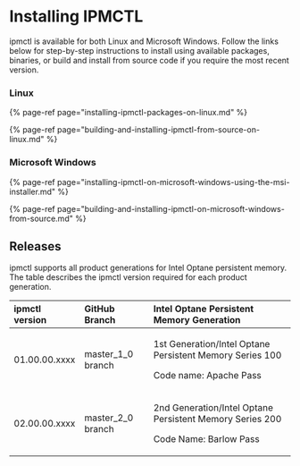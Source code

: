 # Installing IPMCTL

ipmctl is available for both Linux and Microsoft Windows. Follow the links below for step-by-step instructions to install using available packages, binaries, or build and install from source code if you require the most recent version.

### Linux

{% page-ref page="installing-ipmctl-packages-on-linux.md" %}

{% page-ref page="building-and-installing-ipmctl-from-source-on-linux.md" %}

### Microsoft Windows

{% page-ref page="installing-ipmctl-on-microsoft-windows-using-the-msi-installer.md" %}

{% page-ref page="building-and-installing-ipmctl-on-microsoft-windows-from-source.md" %}

## Releases

ipmctl supports all product generations for Intel Optane persistent memory. The table describes the ipmctl version required for each product generation.

<table>
  <thead>
    <tr>
      <th style="text-align:left">ipmctl version</th>
      <th style="text-align:left">GitHub Branch</th>
      <th style="text-align:left">Intel Optane Persistent Memory Generation</th>
    </tr>
  </thead>
  <tbody>
    <tr>
      <td style="text-align:left">01.00.00.xxxx</td>
      <td style="text-align:left">master_1_0 branch</td>
      <td style="text-align:left">
        <p>1st Generation/Intel Optane Persistent Memory Series 100</p>
        <p>Code name: Apache Pass</p>
      </td>
    </tr>
    <tr>
      <td style="text-align:left">02.00.00.xxxx</td>
      <td style="text-align:left">master_2_0 branch</td>
      <td style="text-align:left">
        <p>2nd Generation/Intel Optane Persistent Memory Series 200</p>
        <p>Code Name: Barlow Pass</p>
      </td>
    </tr>
  </tbody>
</table>

